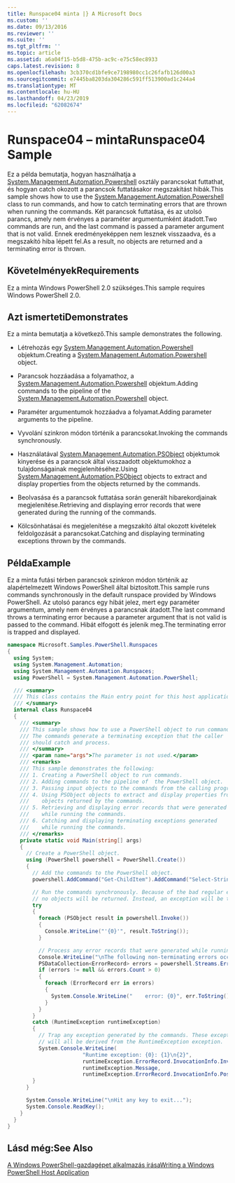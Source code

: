 ```yaml
---
title: Runspace04 minta |} A Microsoft Docs
ms.custom: ''
ms.date: 09/13/2016
ms.reviewer: ''
ms.suite: ''
ms.tgt_pltfrm: ''
ms.topic: article
ms.assetid: a6a04f15-b5d8-475b-ac9c-e75c58ec8933
caps.latest.revision: 8
ms.openlocfilehash: 3cb370cd1bfe9ce7198980cc1c26fafb126d00a3
ms.sourcegitcommit: e7445ba8203da304286c591ff513900ad1c244a4
ms.translationtype: MT
ms.contentlocale: hu-HU
ms.lasthandoff: 04/23/2019
ms.locfileid: "62082674"
---
```

# <a name="runspace04-sample"></a><span data-ttu-id="27a05-102">Runspace04 – minta</span><span class="sxs-lookup"><span data-stu-id="27a05-102">Runspace04 Sample</span></span>

<span data-ttu-id="27a05-103">Ez a példa bemutatja, hogyan használhatja a [System.Management.Automation.Powershell](/dotnet/api/system.management.automation.powershell) osztály parancsokat futtathat, és hogyan catch okozott a parancsok futtatásakor megszakítást hibák.</span><span class="sxs-lookup"><span data-stu-id="27a05-103">This sample shows how to use the [System.Management.Automation.Powershell](/dotnet/api/system.management.automation.powershell) class to run commands, and how to catch terminating errors that are thrown when running the commands.</span></span> <span data-ttu-id="27a05-104">Két parancsok futtatása, és az utolsó parancs, amely nem érvényes a paraméter argumentumként átadott.</span><span class="sxs-lookup"><span data-stu-id="27a05-104">Two commands are run, and the last command is passed a parameter argument that is not valid.</span></span> <span data-ttu-id="27a05-105">Ennek eredményeképpen nem lesznek visszaadva, és a megszakító hiba lépett fel.</span><span class="sxs-lookup"><span data-stu-id="27a05-105">As a result, no objects are returned and a terminating error is thrown.</span></span>

## <a name="requirements"></a><span data-ttu-id="27a05-106">Követelmények</span><span class="sxs-lookup"><span data-stu-id="27a05-106">Requirements</span></span>

<span data-ttu-id="27a05-107">Ez a minta Windows PowerShell 2.0 szükséges.</span><span class="sxs-lookup"><span data-stu-id="27a05-107">This sample requires Windows PowerShell 2.0.</span></span>

## <a name="demonstrates"></a><span data-ttu-id="27a05-108">Azt ismerteti</span><span class="sxs-lookup"><span data-stu-id="27a05-108">Demonstrates</span></span>

<span data-ttu-id="27a05-109">Ez a minta bemutatja a következő.</span><span class="sxs-lookup"><span data-stu-id="27a05-109">This sample demonstrates the following.</span></span>

- <span data-ttu-id="27a05-110">Létrehozás egy [System.Management.Automation.Powershell](/dotnet/api/system.management.automation.powershell) objektum.</span><span class="sxs-lookup"><span data-stu-id="27a05-110">Creating a [System.Management.Automation.Powershell](/dotnet/api/system.management.automation.powershell) object.</span></span>

- <span data-ttu-id="27a05-111">Parancsok hozzáadása a folyamathoz, a [System.Management.Automation.Powershell](/dotnet/api/system.management.automation.powershell) objektum.</span><span class="sxs-lookup"><span data-stu-id="27a05-111">Adding commands to the pipeline of the [System.Management.Automation.Powershell](/dotnet/api/system.management.automation.powershell) object.</span></span>

- <span data-ttu-id="27a05-112">Paraméter argumentumok hozzáadva a folyamat.</span><span class="sxs-lookup"><span data-stu-id="27a05-112">Adding parameter arguments to the pipeline.</span></span>

- <span data-ttu-id="27a05-113">Vyvolání szinkron módon történik a parancsokat.</span><span class="sxs-lookup"><span data-stu-id="27a05-113">Invoking the commands synchronously.</span></span>

- <span data-ttu-id="27a05-114">Használatával [System.Management.Automation.PSObject](/dotnet/api/System.Management.Automation.PSObject) objektumok kinyerése és a parancsok által visszaadott objektumokhoz a tulajdonságainak megjelenítéséhez.</span><span class="sxs-lookup"><span data-stu-id="27a05-114">Using [System.Management.Automation.PSObject](/dotnet/api/System.Management.Automation.PSObject) objects to extract and display properties from the objects returned by the commands.</span></span>

- <span data-ttu-id="27a05-115">Beolvasása és a parancsok futtatása során generált hibarekordjainak megjelenítése.</span><span class="sxs-lookup"><span data-stu-id="27a05-115">Retrieving and displaying error records that were generated during the running of the commands.</span></span>

- <span data-ttu-id="27a05-116">Kölcsönhatásai és megjelenítése a megszakító által okozott kivételek feldolgozását a parancsokat.</span><span class="sxs-lookup"><span data-stu-id="27a05-116">Catching and displaying terminating exceptions thrown by the commands.</span></span>

## <a name="example"></a><span data-ttu-id="27a05-117">Példa</span><span class="sxs-lookup"><span data-stu-id="27a05-117">Example</span></span>

<span data-ttu-id="27a05-118">Ez a minta futási térben parancsok szinkron módon történik az alapértelmezett Windows PowerShell által biztosított.</span><span class="sxs-lookup"><span data-stu-id="27a05-118">This sample runs commands synchronously in the default runspace provided by Windows PowerShell.</span></span> <span data-ttu-id="27a05-119">Az utolsó parancs egy hibát jelez, mert egy paraméter argumentum, amely nem érvényes a parancsnak átadott.</span><span class="sxs-lookup"><span data-stu-id="27a05-119">The last command throws a terminating error because a parameter argument that is not valid is passed to the command.</span></span> <span data-ttu-id="27a05-120">Hibát elfogott és jelenik meg.</span><span class="sxs-lookup"><span data-stu-id="27a05-120">The terminating error is trapped and displayed.</span></span>

```csharp
namespace Microsoft.Samples.PowerShell.Runspaces
{
  using System;
  using System.Management.Automation;
  using System.Management.Automation.Runspaces;
  using PowerShell = System.Management.Automation.PowerShell;

  /// <summary>
  /// This class contains the Main entry point for this host application.
  /// </summary>
  internal class Runspace04
  {
    /// <summary>
    /// This sample shows how to use a PowerShell object to run commands.
    /// The commands generate a terminating exception that the caller
    /// should catch and process.
    /// </summary>
    /// <param name="args">The parameter is not used.</param>
    /// <remarks>
    /// This sample demonstrates the following:
    /// 1. Creating a PowerShell object to run commands.
    /// 2. Adding commands to the pipeline of  the PowerShell object.
    /// 3. Passing input objects to the commands from the calling program.
    /// 4. Using PSObject objects to extract and display properties from the
    ///    objects returned by the commands.
    /// 5. Retrieving and displaying error records that were generated
    ///    while running the commands.
    /// 6. Catching and displaying terminating exceptions generated
    ///    while running the commands.
    /// </remarks>
    private static void Main(string[] args)
    {
      // Create a PowerShell object.
      using (PowerShell powershell = PowerShell.Create())
      {
        // Add the commands to the PowerShell object.
        powershell.AddCommand("Get-ChildItem").AddCommand("Select-String").AddArgument("*");

        // Run the commands synchronously. Because of the bad regular expression,
        // no objects will be returned. Instead, an exception will be thrown.
        try
        {
          foreach (PSObject result in powershell.Invoke())
          {
            Console.WriteLine("'{0}'", result.ToString());
          }

          // Process any error records that were generated while running the commands.
          Console.WriteLine("\nThe following non-terminating errors occurred:\n");
          PSDataCollection<ErrorRecord> errors = powershell.Streams.Error;
          if (errors != null && errors.Count > 0)
          {
            foreach (ErrorRecord err in errors)
            {
              System.Console.WriteLine("    error: {0}", err.ToString());
            }
          }
        }
        catch (RuntimeException runtimeException)
        {
          // Trap any exception generated by the commands. These exceptions
          // will all be derived from the RuntimeException exception.
          System.Console.WriteLine(
                        "Runtime exception: {0}: {1}\n{2}",
                        runtimeException.ErrorRecord.InvocationInfo.InvocationName,
                        runtimeException.Message,
                        runtimeException.ErrorRecord.InvocationInfo.PositionMessage);
        }
      }

      System.Console.WriteLine("\nHit any key to exit...");
      System.Console.ReadKey();
    }
  }
}
```

## <a name="see-also"></a><span data-ttu-id="27a05-121">Lásd még:</span><span class="sxs-lookup"><span data-stu-id="27a05-121">See Also</span></span>

[<span data-ttu-id="27a05-122">A Windows PowerShell-gazdagépet alkalmazás írása</span><span class="sxs-lookup"><span data-stu-id="27a05-122">Writing a Windows PowerShell Host Application</span></span>](./writing-a-windows-powershell-host-application.md)